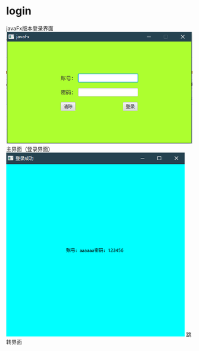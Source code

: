 # login
javaFx版本登录界面
![image](https://github.com/xzYuann/login/blob/master/src/sample/image.png)
主界面（登录界面）
![image](https://github.com/xzYuann/login/blob/master/src/sample/image2.png)
跳转界面
